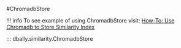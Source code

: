 #ChromadbStore

!!! info
    To see example of using ChromadbStore visit: [How-To: Use Chromadb to Store Similarity Index](../../../how-to/use_chromadb_store.md)


::: dbally.similarity.ChromadbStore
